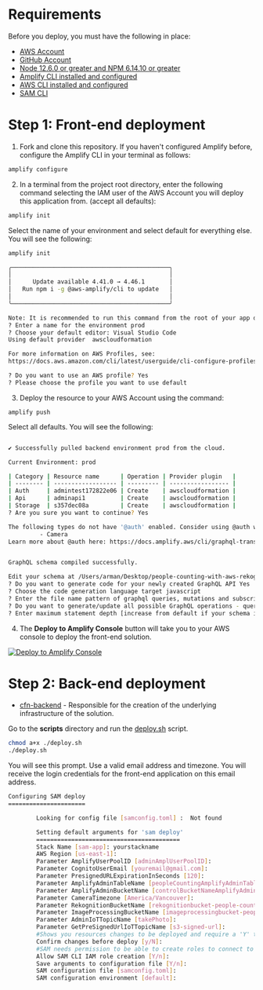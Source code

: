 # Requirements
Before you deploy, you must have the following in place:
*  [AWS Account](https://aws.amazon.com/account/) 
*  [GitHub Account](https://github.com/) 
*  [Node 12.6.0 or greater and NPM 6.14.10 or greater](https://nodejs.org/en/download/) 
*  [Amplify CLI installed and configured](https://aws-amplify.github.io/docs/cli-toolchain/quickstart#quickstart) 
*  [AWS CLI installed and configured](https://aws.amazon.com/cli/) 
*  [SAM CLI](https://docs.aws.amazon.com/serverless-application-model/latest/developerguide/serverless-sam-cli-install.html)

# Step 1: Front-end deployment

1.  Fork and clone this repository.
    If you haven't configured Amplify before, configure the Amplify CLI in your terminal as follows:
```bash
amplify configure
```

2.  In a terminal from the project root directory, enter the following command selecting the IAM user of the AWS Account you will deploy this application from. (accept all defaults):

```bash
amplify init
```
Select the name of your environment and select default for everything else. You will see the following:

```bash
amplify init

╭─────────────────────────────────────────────╮
│                                             │
│      Update available 4.41.0 → 4.46.1       │
│   Run npm i -g @aws-amplify/cli to update   │
│                                             │
╰─────────────────────────────────────────────╯

Note: It is recommended to run this command from the root of your app directory
? Enter a name for the environment prod
? Choose your default editor: Visual Studio Code
Using default provider  awscloudformation

For more information on AWS Profiles, see:
https://docs.aws.amazon.com/cli/latest/userguide/cli-configure-profiles.html

? Do you want to use an AWS profile? Yes
? Please choose the profile you want to use default
```
3.  Deploy the resource to your AWS Account using the command:
```
amplify push
```

Select all defaults. You will see the following:

```bash

✔ Successfully pulled backend environment prod from the cloud.

Current Environment: prod

| Category | Resource name      | Operation | Provider plugin   |
| -------- | ------------------ | --------- | ----------------- |
| Auth     | admintest172822e06 | Create    | awscloudformation |
| Api      | adminapi1          | Create    | awscloudformation |
| Storage  | s357dec08a         | Create    | awscloudformation |
? Are you sure you want to continue? Yes

The following types do not have '@auth' enabled. Consider using @auth with @model
         - Camera
Learn more about @auth here: https://docs.amplify.aws/cli/graphql-transformer/directives#auth


GraphQL schema compiled successfully.

Edit your schema at /Users/arman/Desktop/people-counting-with-aws-rekognition-Admin-Website/amplify/backend/api/adminapi1/schema.graphql or place .graphql files in a directory at /Users/arman/Desktop/people-counting-with-aws-rekognition-Admin-Website/amplify/backend/api/adminapi1/schema
? Do you want to generate code for your newly created GraphQL API Yes
? Choose the code generation language target javascript
? Enter the file name pattern of graphql queries, mutations and subscriptions src/graphql/**/*.js
? Do you want to generate/update all possible GraphQL operations - queries, mutations and subscriptions Yes
? Enter maximum statement depth [increase from default if your schema is deeply nested] 2
```

4. The **Deploy to Amplify Console** button will take you to your AWS console to deploy the front-end solution.

<a href="https://console.aws.amazon.com/amplify/home#/deploy?repo=https://github.com/UBC-CIC/people-counting-with-aws-rekognition-Admin-Website">
    <img src="https://oneclick.amplifyapp.com/button.svg" alt="Deploy to Amplify Console">
</a>

# Step 2: Back-end deployment

* [cfn-backend](../backend/template.yaml) - Responsible for the creation of the underlying infrastructure of the solution.

Go to the **scripts** directory and run the [deploy.sh](../scripts/deploy.sh) script.

```bash
chmod a+x ./deploy.sh 
./deploy.sh
```

You will see this prompt. Use a valid email address and timezone. You will receive the login credentials for the front-end application on this
email address.
```bash
Configuring SAM deploy
======================

        Looking for config file [samconfig.toml] :  Not found

        Setting default arguments for 'sam deploy'
        =========================================
        Stack Name [sam-app]: yourstackname
        AWS Region [us-east-1]: 
        Parameter AmplifyUserPoolID [adminAmplUserPoolID]: 
        Parameter CognitoUserEmail [youremail@gmail.com]: 
        Parameter PresignedURLExpirationInSeconds [120]: 
        Parameter AmplifyAdminTableName [peopleCountingAmplifyAdminTable]: 
        Parameter AmplifyAdminBucketName [controlBucketNameAmplifyAdmin]: 
        Parameter CameraTimezone [America/Vancouver]: 
        Parameter RekognitionBucketName [rekognitionbucket-people-counting]: 
        Parameter ImageProcessingBucketName [imageprocessingbucket-people-counting]: 
        Parameter AdminIoTTopicName [takePhoto]: 
        Parameter GetPreSignedUrlIoTTopicName [s3-signed-url]: 
        #Shows you resources changes to be deployed and require a 'Y' to initiate deploy
        Confirm changes before deploy [y/N]:  
        #SAM needs permission to be able to create roles to connect to the resources in your template
        Allow SAM CLI IAM role creation [Y/n]: 
        Save arguments to configuration file [Y/n]: 
        SAM configuration file [samconfig.toml]: 
        SAM configuration environment [default]: 
```